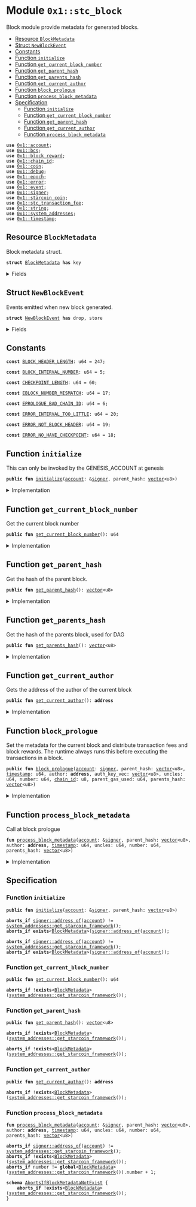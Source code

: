 
<a id="0x1_stc_block"></a>

# Module `0x1::stc_block`

Block module provide metadata for generated blocks.


-  [Resource `BlockMetadata`](#0x1_stc_block_BlockMetadata)
-  [Struct `NewBlockEvent`](#0x1_stc_block_NewBlockEvent)
-  [Constants](#@Constants_0)
-  [Function `initialize`](#0x1_stc_block_initialize)
-  [Function `get_current_block_number`](#0x1_stc_block_get_current_block_number)
-  [Function `get_parent_hash`](#0x1_stc_block_get_parent_hash)
-  [Function `get_parents_hash`](#0x1_stc_block_get_parents_hash)
-  [Function `get_current_author`](#0x1_stc_block_get_current_author)
-  [Function `block_prologue`](#0x1_stc_block_block_prologue)
-  [Function `process_block_metadata`](#0x1_stc_block_process_block_metadata)
-  [Specification](#@Specification_1)
    -  [Function `initialize`](#@Specification_1_initialize)
    -  [Function `get_current_block_number`](#@Specification_1_get_current_block_number)
    -  [Function `get_parent_hash`](#@Specification_1_get_parent_hash)
    -  [Function `get_current_author`](#@Specification_1_get_current_author)
    -  [Function `process_block_metadata`](#@Specification_1_process_block_metadata)


<pre><code><b>use</b> <a href="account.md#0x1_account">0x1::account</a>;
<b>use</b> <a href="../../move-stdlib/doc/bcs.md#0x1_bcs">0x1::bcs</a>;
<b>use</b> <a href="block_reward.md#0x1_block_reward">0x1::block_reward</a>;
<b>use</b> <a href="chain_id.md#0x1_chain_id">0x1::chain_id</a>;
<b>use</b> <a href="coin.md#0x1_coin">0x1::coin</a>;
<b>use</b> <a href="../../starcoin-stdlib/doc/debug.md#0x1_debug">0x1::debug</a>;
<b>use</b> <a href="epoch.md#0x1_epoch">0x1::epoch</a>;
<b>use</b> <a href="../../move-stdlib/doc/error.md#0x1_error">0x1::error</a>;
<b>use</b> <a href="event.md#0x1_event">0x1::event</a>;
<b>use</b> <a href="../../move-stdlib/doc/signer.md#0x1_signer">0x1::signer</a>;
<b>use</b> <a href="starcoin_coin.md#0x1_starcoin_coin">0x1::starcoin_coin</a>;
<b>use</b> <a href="stc_transaction_fee.md#0x1_stc_transaction_fee">0x1::stc_transaction_fee</a>;
<b>use</b> <a href="../../move-stdlib/doc/string.md#0x1_string">0x1::string</a>;
<b>use</b> <a href="system_addresses.md#0x1_system_addresses">0x1::system_addresses</a>;
<b>use</b> <a href="timestamp.md#0x1_timestamp">0x1::timestamp</a>;
</code></pre>



<a id="0x1_stc_block_BlockMetadata"></a>

## Resource `BlockMetadata`

Block metadata struct.


<pre><code><b>struct</b> <a href="stc_block.md#0x1_stc_block_BlockMetadata">BlockMetadata</a> <b>has</b> key
</code></pre>



<details>
<summary>Fields</summary>


<dl>
<dt>
<code>number: u64</code>
</dt>
<dd>
 number of the current block
</dd>
<dt>
<code>parent_hash: <a href="../../move-stdlib/doc/vector.md#0x1_vector">vector</a>&lt;u8&gt;</code>
</dt>
<dd>
 Hash of the parent block.
</dd>
<dt>
<code>author: <b>address</b></code>
</dt>
<dd>
 Author of the current block.
</dd>
<dt>
<code>uncles: u64</code>
</dt>
<dd>
 number of uncles.
</dd>
<dt>
<code>parents_hash: <a href="../../move-stdlib/doc/vector.md#0x1_vector">vector</a>&lt;u8&gt;</code>
</dt>
<dd>
 An Array of the parents hash for a Dag block.
</dd>
<dt>
<code>new_block_events: <a href="event.md#0x1_event_EventHandle">event::EventHandle</a>&lt;<a href="stc_block.md#0x1_stc_block_NewBlockEvent">stc_block::NewBlockEvent</a>&gt;</code>
</dt>
<dd>
 Handle of events when new blocks are emitted
</dd>
</dl>


</details>

<a id="0x1_stc_block_NewBlockEvent"></a>

## Struct `NewBlockEvent`

Events emitted when new block generated.


<pre><code><b>struct</b> <a href="stc_block.md#0x1_stc_block_NewBlockEvent">NewBlockEvent</a> <b>has</b> drop, store
</code></pre>



<details>
<summary>Fields</summary>


<dl>
<dt>
<code>number: u64</code>
</dt>
<dd>

</dd>
<dt>
<code>author: <b>address</b></code>
</dt>
<dd>

</dd>
<dt>
<code><a href="timestamp.md#0x1_timestamp">timestamp</a>: u64</code>
</dt>
<dd>

</dd>
<dt>
<code>uncles: u64</code>
</dt>
<dd>

</dd>
<dt>
<code>parents_hash: <a href="../../move-stdlib/doc/vector.md#0x1_vector">vector</a>&lt;u8&gt;</code>
</dt>
<dd>

</dd>
</dl>


</details>

<a id="@Constants_0"></a>

## Constants


<a id="0x1_stc_block_BLOCK_HEADER_LENGTH"></a>



<pre><code><b>const</b> <a href="stc_block.md#0x1_stc_block_BLOCK_HEADER_LENGTH">BLOCK_HEADER_LENGTH</a>: u64 = 247;
</code></pre>



<a id="0x1_stc_block_BLOCK_INTERVAL_NUMBER"></a>



<pre><code><b>const</b> <a href="stc_block.md#0x1_stc_block_BLOCK_INTERVAL_NUMBER">BLOCK_INTERVAL_NUMBER</a>: u64 = 5;
</code></pre>



<a id="0x1_stc_block_CHECKPOINT_LENGTH"></a>



<pre><code><b>const</b> <a href="stc_block.md#0x1_stc_block_CHECKPOINT_LENGTH">CHECKPOINT_LENGTH</a>: u64 = 60;
</code></pre>



<a id="0x1_stc_block_EBLOCK_NUMBER_MISMATCH"></a>



<pre><code><b>const</b> <a href="stc_block.md#0x1_stc_block_EBLOCK_NUMBER_MISMATCH">EBLOCK_NUMBER_MISMATCH</a>: u64 = 17;
</code></pre>



<a id="0x1_stc_block_EPROLOGUE_BAD_CHAIN_ID"></a>



<pre><code><b>const</b> <a href="stc_block.md#0x1_stc_block_EPROLOGUE_BAD_CHAIN_ID">EPROLOGUE_BAD_CHAIN_ID</a>: u64 = 6;
</code></pre>



<a id="0x1_stc_block_ERROR_INTERVAL_TOO_LITTLE"></a>



<pre><code><b>const</b> <a href="stc_block.md#0x1_stc_block_ERROR_INTERVAL_TOO_LITTLE">ERROR_INTERVAL_TOO_LITTLE</a>: u64 = 20;
</code></pre>



<a id="0x1_stc_block_ERROR_NOT_BLOCK_HEADER"></a>



<pre><code><b>const</b> <a href="stc_block.md#0x1_stc_block_ERROR_NOT_BLOCK_HEADER">ERROR_NOT_BLOCK_HEADER</a>: u64 = 19;
</code></pre>



<a id="0x1_stc_block_ERROR_NO_HAVE_CHECKPOINT"></a>



<pre><code><b>const</b> <a href="stc_block.md#0x1_stc_block_ERROR_NO_HAVE_CHECKPOINT">ERROR_NO_HAVE_CHECKPOINT</a>: u64 = 18;
</code></pre>



<a id="0x1_stc_block_initialize"></a>

## Function `initialize`

This can only be invoked by the GENESIS_ACCOUNT at genesis


<pre><code><b>public</b> <b>fun</b> <a href="stc_block.md#0x1_stc_block_initialize">initialize</a>(<a href="account.md#0x1_account">account</a>: &<a href="../../move-stdlib/doc/signer.md#0x1_signer">signer</a>, parent_hash: <a href="../../move-stdlib/doc/vector.md#0x1_vector">vector</a>&lt;u8&gt;)
</code></pre>



<details>
<summary>Implementation</summary>


<pre><code><b>public</b> <b>fun</b> <a href="stc_block.md#0x1_stc_block_initialize">initialize</a>(<a href="account.md#0x1_account">account</a>: &<a href="../../move-stdlib/doc/signer.md#0x1_signer">signer</a>, parent_hash: <a href="../../move-stdlib/doc/vector.md#0x1_vector">vector</a>&lt;u8&gt;) {
    <a href="system_addresses.md#0x1_system_addresses_assert_starcoin_framework">system_addresses::assert_starcoin_framework</a>(<a href="account.md#0x1_account">account</a>);

    <b>let</b> block_metadata = <a href="stc_block.md#0x1_stc_block_BlockMetadata">BlockMetadata</a> {
        number: 0,
        parent_hash,
        author: <a href="system_addresses.md#0x1_system_addresses_get_starcoin_framework">system_addresses::get_starcoin_framework</a>(),
        uncles: 0,
        parents_hash: <a href="../../move-stdlib/doc/vector.md#0x1_vector_empty">vector::empty</a>&lt;u8&gt;(),
        new_block_events: <a href="account.md#0x1_account_new_event_handle">account::new_event_handle</a>&lt;<a href="stc_block.md#0x1_stc_block_NewBlockEvent">NewBlockEvent</a>&gt;(<a href="account.md#0x1_account">account</a>),
    };

    <b>let</b> <a href="../../move-stdlib/doc/bcs.md#0x1_bcs">bcs</a> = to_bytes(&block_metadata);
    <a href="../../starcoin-stdlib/doc/debug.md#0x1_debug_print">debug::print</a>(&std::string::utf8(b"<a href="stc_block.md#0x1_stc_block_initialize">stc_block::initialize</a> | <a href="../../move-stdlib/doc/bcs.md#0x1_bcs">bcs</a>"));
    <a href="../../starcoin-stdlib/doc/debug.md#0x1_debug_print">debug::print</a>(&<a href="../../move-stdlib/doc/vector.md#0x1_vector_length">vector::length</a>(&<a href="../../move-stdlib/doc/bcs.md#0x1_bcs">bcs</a>));
    <a href="../../starcoin-stdlib/doc/debug.md#0x1_debug_print">debug::print</a>(&<a href="../../move-stdlib/doc/bcs.md#0x1_bcs">bcs</a>);

    <b>move_to</b>&lt;<a href="stc_block.md#0x1_stc_block_BlockMetadata">BlockMetadata</a>&gt;(<a href="account.md#0x1_account">account</a>, block_metadata);
}
</code></pre>



</details>

<a id="0x1_stc_block_get_current_block_number"></a>

## Function `get_current_block_number`

Get the current block number


<pre><code><b>public</b> <b>fun</b> <a href="stc_block.md#0x1_stc_block_get_current_block_number">get_current_block_number</a>(): u64
</code></pre>



<details>
<summary>Implementation</summary>


<pre><code><b>public</b> <b>fun</b> <a href="stc_block.md#0x1_stc_block_get_current_block_number">get_current_block_number</a>(): u64 <b>acquires</b> <a href="stc_block.md#0x1_stc_block_BlockMetadata">BlockMetadata</a> {
    <b>borrow_global</b>&lt;<a href="stc_block.md#0x1_stc_block_BlockMetadata">BlockMetadata</a>&gt;(<a href="system_addresses.md#0x1_system_addresses_get_starcoin_framework">system_addresses::get_starcoin_framework</a>()).number
}
</code></pre>



</details>

<a id="0x1_stc_block_get_parent_hash"></a>

## Function `get_parent_hash`

Get the hash of the parent block.


<pre><code><b>public</b> <b>fun</b> <a href="stc_block.md#0x1_stc_block_get_parent_hash">get_parent_hash</a>(): <a href="../../move-stdlib/doc/vector.md#0x1_vector">vector</a>&lt;u8&gt;
</code></pre>



<details>
<summary>Implementation</summary>


<pre><code><b>public</b> <b>fun</b> <a href="stc_block.md#0x1_stc_block_get_parent_hash">get_parent_hash</a>(): <a href="../../move-stdlib/doc/vector.md#0x1_vector">vector</a>&lt;u8&gt; <b>acquires</b> <a href="stc_block.md#0x1_stc_block_BlockMetadata">BlockMetadata</a> {
    *&<b>borrow_global</b>&lt;<a href="stc_block.md#0x1_stc_block_BlockMetadata">BlockMetadata</a>&gt;(<a href="system_addresses.md#0x1_system_addresses_get_starcoin_framework">system_addresses::get_starcoin_framework</a>()).parent_hash
}
</code></pre>



</details>

<a id="0x1_stc_block_get_parents_hash"></a>

## Function `get_parents_hash`

Get the hash of the parents block, used for DAG


<pre><code><b>public</b> <b>fun</b> <a href="stc_block.md#0x1_stc_block_get_parents_hash">get_parents_hash</a>(): <a href="../../move-stdlib/doc/vector.md#0x1_vector">vector</a>&lt;u8&gt;
</code></pre>



<details>
<summary>Implementation</summary>


<pre><code><b>public</b> <b>fun</b> <a href="stc_block.md#0x1_stc_block_get_parents_hash">get_parents_hash</a>(): <a href="../../move-stdlib/doc/vector.md#0x1_vector">vector</a>&lt;u8&gt; <b>acquires</b> <a href="stc_block.md#0x1_stc_block_BlockMetadata">BlockMetadata</a> {
    *&<b>borrow_global</b>&lt;<a href="stc_block.md#0x1_stc_block_BlockMetadata">BlockMetadata</a>&gt;(<a href="system_addresses.md#0x1_system_addresses_get_starcoin_framework">system_addresses::get_starcoin_framework</a>()).parent_hash
}
</code></pre>



</details>

<a id="0x1_stc_block_get_current_author"></a>

## Function `get_current_author`

Gets the address of the author of the current block


<pre><code><b>public</b> <b>fun</b> <a href="stc_block.md#0x1_stc_block_get_current_author">get_current_author</a>(): <b>address</b>
</code></pre>



<details>
<summary>Implementation</summary>


<pre><code><b>public</b> <b>fun</b> <a href="stc_block.md#0x1_stc_block_get_current_author">get_current_author</a>(): <b>address</b> <b>acquires</b> <a href="stc_block.md#0x1_stc_block_BlockMetadata">BlockMetadata</a> {
    <b>borrow_global</b>&lt;<a href="stc_block.md#0x1_stc_block_BlockMetadata">BlockMetadata</a>&gt;(<a href="system_addresses.md#0x1_system_addresses_get_starcoin_framework">system_addresses::get_starcoin_framework</a>()).author
}
</code></pre>



</details>

<a id="0x1_stc_block_block_prologue"></a>

## Function `block_prologue`

Set the metadata for the current block and distribute transaction fees and block rewards.
The runtime always runs this before executing the transactions in a block.


<pre><code><b>public</b> <b>fun</b> <a href="stc_block.md#0x1_stc_block_block_prologue">block_prologue</a>(<a href="account.md#0x1_account">account</a>: <a href="../../move-stdlib/doc/signer.md#0x1_signer">signer</a>, parent_hash: <a href="../../move-stdlib/doc/vector.md#0x1_vector">vector</a>&lt;u8&gt;, <a href="timestamp.md#0x1_timestamp">timestamp</a>: u64, author: <b>address</b>, auth_key_vec: <a href="../../move-stdlib/doc/vector.md#0x1_vector">vector</a>&lt;u8&gt;, uncles: u64, number: u64, <a href="chain_id.md#0x1_chain_id">chain_id</a>: u8, parent_gas_used: u64, parents_hash: <a href="../../move-stdlib/doc/vector.md#0x1_vector">vector</a>&lt;u8&gt;)
</code></pre>



<details>
<summary>Implementation</summary>


<pre><code><b>public</b> <b>fun</b> <a href="stc_block.md#0x1_stc_block_block_prologue">block_prologue</a>(
    <a href="account.md#0x1_account">account</a>: <a href="../../move-stdlib/doc/signer.md#0x1_signer">signer</a>,
    parent_hash: <a href="../../move-stdlib/doc/vector.md#0x1_vector">vector</a>&lt;u8&gt;,
    <a href="timestamp.md#0x1_timestamp">timestamp</a>: u64,
    author: <b>address</b>,
    auth_key_vec: <a href="../../move-stdlib/doc/vector.md#0x1_vector">vector</a>&lt;u8&gt;,
    uncles: u64,
    number: u64,
    <a href="chain_id.md#0x1_chain_id">chain_id</a>: u8,
    parent_gas_used: u64,
    parents_hash: <a href="../../move-stdlib/doc/vector.md#0x1_vector">vector</a>&lt;u8&gt;,
) <b>acquires</b> <a href="stc_block.md#0x1_stc_block_BlockMetadata">BlockMetadata</a> {
    <a href="../../starcoin-stdlib/doc/debug.md#0x1_debug_print">debug::print</a>(&std::string::utf8(b"<a href="stc_block.md#0x1_stc_block_block_prologue">stc_block::block_prologue</a> | Entered"));

    // Can only be invoked by <a href="genesis.md#0x1_genesis">genesis</a> <a href="account.md#0x1_account">account</a>
    <a href="system_addresses.md#0x1_system_addresses_assert_starcoin_framework">system_addresses::assert_starcoin_framework</a>(&<a href="account.md#0x1_account">account</a>);

    // Check that the chain ID stored on-chain matches the chain ID
    // specified by the transaction
    <b>assert</b>!(<a href="chain_id.md#0x1_chain_id_get">chain_id::get</a>() == <a href="chain_id.md#0x1_chain_id">chain_id</a>, <a href="../../move-stdlib/doc/error.md#0x1_error_invalid_argument">error::invalid_argument</a>(<a href="stc_block.md#0x1_stc_block_EPROLOGUE_BAD_CHAIN_ID">EPROLOGUE_BAD_CHAIN_ID</a>));

    // deal <b>with</b> previous <a href="block.md#0x1_block">block</a> first.
    <b>let</b> txn_fee = <a href="stc_transaction_fee.md#0x1_stc_transaction_fee_distribute_transaction_fees">stc_transaction_fee::distribute_transaction_fees</a>&lt;STC&gt;(&<a href="account.md#0x1_account">account</a>);

    <a href="../../starcoin-stdlib/doc/debug.md#0x1_debug_print">debug::print</a>(&std::string::utf8(b"<a href="stc_block.md#0x1_stc_block_block_prologue">stc_block::block_prologue</a> | txn_fee"));
    <a href="../../starcoin-stdlib/doc/debug.md#0x1_debug_print">debug::print</a>(&<a href="coin.md#0x1_coin_value">coin::value</a>(&txn_fee));

    // then deal <b>with</b> current <a href="block.md#0x1_block">block</a>.
    <a href="../../starcoin-stdlib/doc/debug.md#0x1_debug_print">debug::print</a>(&std::string::utf8(b"<a href="stc_block.md#0x1_stc_block_block_prologue">stc_block::block_prologue</a> | <a href="timestamp.md#0x1_timestamp_update_global_time">timestamp::update_global_time</a>"));
    <a href="../../starcoin-stdlib/doc/debug.md#0x1_debug_print">debug::print</a>(&<a href="timestamp.md#0x1_timestamp">timestamp</a>);
    <a href="timestamp.md#0x1_timestamp_update_global_time">timestamp::update_global_time</a>(&<a href="account.md#0x1_account">account</a>, <a href="../../move-stdlib/doc/signer.md#0x1_signer_address_of">signer::address_of</a>(&<a href="account.md#0x1_account">account</a>), <a href="timestamp.md#0x1_timestamp">timestamp</a> * 1000);

    <a href="stc_block.md#0x1_stc_block_process_block_metadata">process_block_metadata</a>(
        &<a href="account.md#0x1_account">account</a>,
        parent_hash,
        author,
        <a href="timestamp.md#0x1_timestamp">timestamp</a>,
        uncles,
        number,
        parents_hash,
    );

    <b>let</b> reward = <a href="epoch.md#0x1_epoch_adjust_epoch">epoch::adjust_epoch</a>(&<a href="account.md#0x1_account">account</a>, number, <a href="timestamp.md#0x1_timestamp">timestamp</a>, uncles, parent_gas_used);

    // pass in previous <a href="block.md#0x1_block">block</a> gas fees.
    <a href="block_reward.md#0x1_block_reward_process_block_reward">block_reward::process_block_reward</a>(&<a href="account.md#0x1_account">account</a>, number, reward, author, auth_key_vec, txn_fee);

    <a href="../../starcoin-stdlib/doc/debug.md#0x1_debug_print">debug::print</a>(&std::string::utf8(b"<a href="stc_block.md#0x1_stc_block_block_prologue">stc_block::block_prologue</a> | Exited"));
}
</code></pre>



</details>

<a id="0x1_stc_block_process_block_metadata"></a>

## Function `process_block_metadata`

Call at block prologue


<pre><code><b>fun</b> <a href="stc_block.md#0x1_stc_block_process_block_metadata">process_block_metadata</a>(<a href="account.md#0x1_account">account</a>: &<a href="../../move-stdlib/doc/signer.md#0x1_signer">signer</a>, parent_hash: <a href="../../move-stdlib/doc/vector.md#0x1_vector">vector</a>&lt;u8&gt;, author: <b>address</b>, <a href="timestamp.md#0x1_timestamp">timestamp</a>: u64, uncles: u64, number: u64, parents_hash: <a href="../../move-stdlib/doc/vector.md#0x1_vector">vector</a>&lt;u8&gt;)
</code></pre>



<details>
<summary>Implementation</summary>


<pre><code><b>fun</b> <a href="stc_block.md#0x1_stc_block_process_block_metadata">process_block_metadata</a>(
    <a href="account.md#0x1_account">account</a>: &<a href="../../move-stdlib/doc/signer.md#0x1_signer">signer</a>,
    parent_hash: <a href="../../move-stdlib/doc/vector.md#0x1_vector">vector</a>&lt;u8&gt;,
    author: <b>address</b>,
    <a href="timestamp.md#0x1_timestamp">timestamp</a>: u64,
    uncles: u64,
    number: u64,
    parents_hash: <a href="../../move-stdlib/doc/vector.md#0x1_vector">vector</a>&lt;u8&gt;,
) <b>acquires</b> <a href="stc_block.md#0x1_stc_block_BlockMetadata">BlockMetadata</a> {

    <a href="../../starcoin-stdlib/doc/debug.md#0x1_debug_print">debug::print</a>(&std::string::utf8(b"<a href="stc_block.md#0x1_stc_block_process_block_metadata">stc_block::process_block_metadata</a> | Entered"));

    <a href="system_addresses.md#0x1_system_addresses_assert_starcoin_framework">system_addresses::assert_starcoin_framework</a>(<a href="account.md#0x1_account">account</a>);

    <b>let</b> block_metadata_ref = <b>borrow_global_mut</b>&lt;<a href="stc_block.md#0x1_stc_block_BlockMetadata">BlockMetadata</a>&gt;(<a href="system_addresses.md#0x1_system_addresses_get_starcoin_framework">system_addresses::get_starcoin_framework</a>());

    <a href="../../starcoin-stdlib/doc/debug.md#0x1_debug_print">debug::print</a>(&std::string::utf8(b"<a href="stc_block.md#0x1_stc_block_process_block_metadata">stc_block::process_block_metadata</a> | <b>to</b> check <a href="block.md#0x1_block">block</a> number"));

    <b>assert</b>!(number == (block_metadata_ref.number + 1), <a href="../../move-stdlib/doc/error.md#0x1_error_invalid_argument">error::invalid_argument</a>(<a href="stc_block.md#0x1_stc_block_EBLOCK_NUMBER_MISMATCH">EBLOCK_NUMBER_MISMATCH</a>));
    block_metadata_ref.number = number;
    block_metadata_ref.author = author;
    block_metadata_ref.parent_hash = parent_hash;
    block_metadata_ref.uncles = uncles;
    block_metadata_ref.parents_hash = parents_hash;

    <a href="../../starcoin-stdlib/doc/debug.md#0x1_debug_print">debug::print</a>(&std::string::utf8(b"<a href="stc_block.md#0x1_stc_block_process_block_metadata">stc_block::process_block_metadata</a> | <b>to</b> emit <a href="stc_block.md#0x1_stc_block_NewBlockEvent">NewBlockEvent</a>  "));

    <a href="event.md#0x1_event_emit_event">event::emit_event</a>&lt;<a href="stc_block.md#0x1_stc_block_NewBlockEvent">NewBlockEvent</a>&gt;(
        &<b>mut</b> block_metadata_ref.new_block_events,
        <a href="stc_block.md#0x1_stc_block_NewBlockEvent">NewBlockEvent</a> {
            number,
            author,
            <a href="timestamp.md#0x1_timestamp">timestamp</a>,
            parents_hash,
            uncles,
        }
    );
    <a href="../../starcoin-stdlib/doc/debug.md#0x1_debug_print">debug::print</a>(&std::string::utf8(b"<a href="stc_block.md#0x1_stc_block_process_block_metadata">stc_block::process_block_metadata</a> | Exited"));
}
</code></pre>



</details>

<a id="@Specification_1"></a>

## Specification


<a id="@Specification_1_initialize"></a>

### Function `initialize`


<pre><code><b>public</b> <b>fun</b> <a href="stc_block.md#0x1_stc_block_initialize">initialize</a>(<a href="account.md#0x1_account">account</a>: &<a href="../../move-stdlib/doc/signer.md#0x1_signer">signer</a>, parent_hash: <a href="../../move-stdlib/doc/vector.md#0x1_vector">vector</a>&lt;u8&gt;)
</code></pre>




<pre><code><b>aborts_if</b> <a href="../../move-stdlib/doc/signer.md#0x1_signer_address_of">signer::address_of</a>(<a href="account.md#0x1_account">account</a>) != <a href="system_addresses.md#0x1_system_addresses_get_starcoin_framework">system_addresses::get_starcoin_framework</a>();
<b>aborts_if</b> <b>exists</b>&lt;<a href="stc_block.md#0x1_stc_block_BlockMetadata">BlockMetadata</a>&gt;(<a href="../../move-stdlib/doc/signer.md#0x1_signer_address_of">signer::address_of</a>(<a href="account.md#0x1_account">account</a>));
</code></pre>




<pre><code><b>aborts_if</b> <a href="../../move-stdlib/doc/signer.md#0x1_signer_address_of">signer::address_of</a>(<a href="account.md#0x1_account">account</a>) != <a href="system_addresses.md#0x1_system_addresses_get_starcoin_framework">system_addresses::get_starcoin_framework</a>();
<b>aborts_if</b> <b>exists</b>&lt;<a href="stc_block.md#0x1_stc_block_BlockMetadata">BlockMetadata</a>&gt;(<a href="../../move-stdlib/doc/signer.md#0x1_signer_address_of">signer::address_of</a>(<a href="account.md#0x1_account">account</a>));
</code></pre>



<a id="@Specification_1_get_current_block_number"></a>

### Function `get_current_block_number`


<pre><code><b>public</b> <b>fun</b> <a href="stc_block.md#0x1_stc_block_get_current_block_number">get_current_block_number</a>(): u64
</code></pre>




<pre><code><b>aborts_if</b> !<b>exists</b>&lt;<a href="stc_block.md#0x1_stc_block_BlockMetadata">BlockMetadata</a>&gt;(<a href="system_addresses.md#0x1_system_addresses_get_starcoin_framework">system_addresses::get_starcoin_framework</a>());
</code></pre>



<a id="@Specification_1_get_parent_hash"></a>

### Function `get_parent_hash`


<pre><code><b>public</b> <b>fun</b> <a href="stc_block.md#0x1_stc_block_get_parent_hash">get_parent_hash</a>(): <a href="../../move-stdlib/doc/vector.md#0x1_vector">vector</a>&lt;u8&gt;
</code></pre>




<pre><code><b>aborts_if</b> !<b>exists</b>&lt;<a href="stc_block.md#0x1_stc_block_BlockMetadata">BlockMetadata</a>&gt;(<a href="system_addresses.md#0x1_system_addresses_get_starcoin_framework">system_addresses::get_starcoin_framework</a>());
</code></pre>




<pre><code><b>aborts_if</b> !<b>exists</b>&lt;<a href="stc_block.md#0x1_stc_block_BlockMetadata">BlockMetadata</a>&gt;(<a href="system_addresses.md#0x1_system_addresses_get_starcoin_framework">system_addresses::get_starcoin_framework</a>());
</code></pre>



<a id="@Specification_1_get_current_author"></a>

### Function `get_current_author`


<pre><code><b>public</b> <b>fun</b> <a href="stc_block.md#0x1_stc_block_get_current_author">get_current_author</a>(): <b>address</b>
</code></pre>




<pre><code><b>aborts_if</b> !<b>exists</b>&lt;<a href="stc_block.md#0x1_stc_block_BlockMetadata">BlockMetadata</a>&gt;(<a href="system_addresses.md#0x1_system_addresses_get_starcoin_framework">system_addresses::get_starcoin_framework</a>());
</code></pre>



<a id="@Specification_1_process_block_metadata"></a>

### Function `process_block_metadata`


<pre><code><b>fun</b> <a href="stc_block.md#0x1_stc_block_process_block_metadata">process_block_metadata</a>(<a href="account.md#0x1_account">account</a>: &<a href="../../move-stdlib/doc/signer.md#0x1_signer">signer</a>, parent_hash: <a href="../../move-stdlib/doc/vector.md#0x1_vector">vector</a>&lt;u8&gt;, author: <b>address</b>, <a href="timestamp.md#0x1_timestamp">timestamp</a>: u64, uncles: u64, number: u64, parents_hash: <a href="../../move-stdlib/doc/vector.md#0x1_vector">vector</a>&lt;u8&gt;)
</code></pre>




<pre><code><b>aborts_if</b> <a href="../../move-stdlib/doc/signer.md#0x1_signer_address_of">signer::address_of</a>(<a href="account.md#0x1_account">account</a>) != <a href="system_addresses.md#0x1_system_addresses_get_starcoin_framework">system_addresses::get_starcoin_framework</a>();
<b>aborts_if</b> !<b>exists</b>&lt;<a href="stc_block.md#0x1_stc_block_BlockMetadata">BlockMetadata</a>&gt;(<a href="system_addresses.md#0x1_system_addresses_get_starcoin_framework">system_addresses::get_starcoin_framework</a>());
<b>aborts_if</b> number != <b>global</b>&lt;<a href="stc_block.md#0x1_stc_block_BlockMetadata">BlockMetadata</a>&gt;(<a href="system_addresses.md#0x1_system_addresses_get_starcoin_framework">system_addresses::get_starcoin_framework</a>()).number + 1;
</code></pre>




<a id="0x1_stc_block_AbortsIfBlockMetadataNotExist"></a>


<pre><code><b>schema</b> <a href="stc_block.md#0x1_stc_block_AbortsIfBlockMetadataNotExist">AbortsIfBlockMetadataNotExist</a> {
    <b>aborts_if</b> !<b>exists</b>&lt;<a href="stc_block.md#0x1_stc_block_BlockMetadata">BlockMetadata</a>&gt;(<a href="system_addresses.md#0x1_system_addresses_get_starcoin_framework">system_addresses::get_starcoin_framework</a>());
}
</code></pre>


[move-book]: https://starcoin.dev/move/book/SUMMARY
